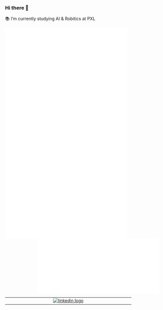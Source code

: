 ### Hi there 🐳

📚 I’m currently studying AI & Robitics at PXL


<img align="left" width="400" src="https://github.com/timmermansjoy/timmermansjoy/blob/main/github-metrics.svg">
<a href="https://music.apple.com/be/playlist/city-pop/pl.u-2DvIN2dEgo"><img align="right" width="400" src="https://github.com/timmermansjoy/timmermansjoy/blob/main/personal.svg"></a>
<!-- <img align="right" width="200" src="http://cdn.shopify.com/s/files/1/1061/1924/products/Whale_Spouting_Iphone_Emoji_JPG_grande.png?v=1571606114")> -->
<br/>
<table align="right" width="400">
  <tr>
   <td align="center" width="400">
      <a href="https://www.linkedin.com/in/joy-timmermans-471537a4/"><img alt="linkedin logo" width="50" src="https://www.inviacoaching.be/wp-content/uploads/2015/01/linkedin-logo-copy.png"></a>
    </td>
  </tr>
</table>

<!--
- 🔭 I’m currently working on ...
- 🌱 I’m currently learning ...
- 👯 I’m looking to collaborate on ...
- 🤔 I’m looking for help with ...
- 💬 Ask me about ...
- 📫 How to reach me: ...
- 😄 Pronouns: ...
- ⚡ Fun fact: ...
-->
